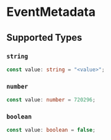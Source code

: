 # EventMetadata


## Supported Types

### `string`

```typescript
const value: string = "<value>";
```

### `number`

```typescript
const value: number = 720296;
```

### `boolean`

```typescript
const value: boolean = false;
```

